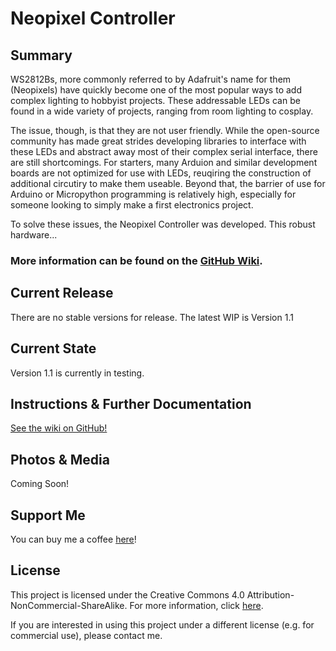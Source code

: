 # Neopixel Controller

## Summary
WS2812Bs, more commonly referred to by Adafruit's name for them (Neopixels) have quickly become one of the most popular ways to add complex lighting to hobbyist projects. These addressable LEDs can be found in a wide variety of projects, ranging from room lighting to cosplay.

The issue, though, is that they are not user friendly. While the open-source community has made great strides developing libraries to interface with these LEDs and abstract away most of their complex serial interface, there are still shortcomings. For starters, many Arduion and similar development boards are not optimized for use with LEDs, reuqiring the construction of additional circutiry to make them useable. Beyond that, the barrier of use for Arduino or Micropython programming is relatively high, especially for someone looking to simply make a first electronics project.

To solve these issues, the Neopixel Controller was developed. This robust hardware...


### More information can be found on the [GitHub Wiki](https://github.com/JimHeaney/neopixel-controller/wiki).


## Current Release
There are no stable versions for release. The latest WIP is Version 1.1

## Current State
Version 1.1 is currently in testing.

## Instructions & Further Documentation
[See the wiki on GitHub!](https://github.com/JimHeaney/neopixel-controller/wiki) 

## Photos & Media
Coming Soon!

## Support Me
You can buy me a coffee [here](https://www.buymeacoffee.com/jimheaney)!

## License
This project is licensed under the Creative Commons 4.0 Attribution-NonCommercial-ShareAlike. For more information, click [here](https://creativecommons.org/licenses/by-nc-sa/4.0/).

If you are interested in using this project under a different license (e.g. for commercial use), please contact me. 

